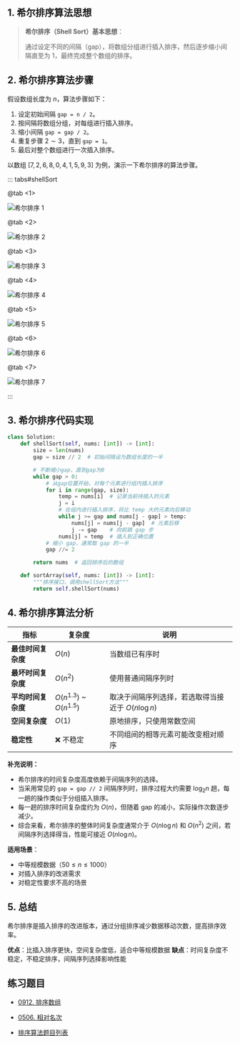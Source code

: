 ## 1. 希尔排序算法思想

> **希尔排序（Shell Sort）基本思想**：
>
> 通过设定不同的间隔（gap），将数组分组进行插入排序，然后逐步缩小间隔直至为 $1$，最终完成整个数组的排序。

## 2. 希尔排序算法步骤

假设数组长度为 $n$，算法步骤如下：
1. 设定初始间隔 `gap = n / 2`。
2. 按间隔将数组分组，对每组进行插入排序。
3. 缩小间隔 `gap = gap / 2`。
4. 重复步骤 $2 \sim 3$，直到 `gap = 1`。
5. 最后对整个数组进行一次插入排序。

以数组 $[7, 2, 6, 8, 0, 4, 1, 5, 9, 3]$ 为例，演示一下希尔排序的算法步骤。

::: tabs#shellSort

@tab <1>

![希尔排序 1](https://qcdn.itcharge.cn/images/202308162132060.png)

@tab <2>

![希尔排序 2](https://qcdn.itcharge.cn/images/202308162132189.png)

@tab <3>

![希尔排序 3](https://qcdn.itcharge.cn/images/202308162132870.png)

@tab <4>

![希尔排序 4](https://qcdn.itcharge.cn/images/202308162132322.png)

@tab <5>

![希尔排序 5](https://qcdn.itcharge.cn/images/202308162132881.png)

@tab <6>

![希尔排序 6](https://qcdn.itcharge.cn/images/202308162132386.png)

@tab <7>

![希尔排序 7](https://qcdn.itcharge.cn/images/202308162132898.png)

:::

## 3. 希尔排序代码实现

```python
class Solution:
    def shellSort(self, nums: [int]) -> [int]:
        size = len(nums)
        gap = size // 2  # 初始间隔设为数组长度的一半

        # 不断缩小gap，直到gap为0
        while gap > 0:
            # 从gap位置开始，对每个元素进行组内插入排序
            for i in range(gap, size):
                temp = nums[i]  # 记录当前待插入的元素
                j = i
                # 在组内进行插入排序，将比 temp 大的元素向后移动
                while j >= gap and nums[j - gap] > temp:
                    nums[j] = nums[j - gap]  # 元素后移
                    j -= gap    # 向前跳 gap 步
                nums[j] = temp  # 插入到正确位置
            # 缩小 gap，通常取 gap 的一半
            gap //= 2

        return nums  # 返回排序后的数组

    def sortArray(self, nums: [int]) -> [int]:
        """排序接口，调用shellSort方法"""
        return self.shellSort(nums)
```

## 4. 希尔排序算法分析

| 指标 | 复杂度 | 说明 |
|------|--------|------|
| **最佳时间复杂度** | $O(n)$ | 当数组已有序时 |
| **最坏时间复杂度** | $O(n^2)$ | 使用普通间隔序列时 |
| **平均时间复杂度** | $O(n^{1.3})$ ~ $O(n^{1.5})$ | 取决于间隔序列选择，若选取得当接近于 $O(n \log n)$ |
| **空间复杂度** | $O(1)$ | 原地排序，只使用常数空间 |
| **稳定性** | ❌ 不稳定 | 不同组间的相等元素可能改变相对顺序 |

**补充说明：**
- 希尔排序的时间复杂度高度依赖于间隔序列的选择。
- 当采用常见的 `gap = gap // 2` 间隔序列时，排序过程大约需要 $\log_2 n$ 趟，每一趟的操作类似于分组插入排序。
- 每一趟的排序时间复杂度约为 $O(n)$，但随着 gap 的减小，实际操作次数逐步减少。
- 综合来看，希尔排序的整体时间复杂度通常介于 $O(n \log n)$ 和 $O(n^2)$ 之间，若间隔序列选择得当，性能可接近 $O(n \log n)$。

**适用场景**：
- 中等规模数据（$50 \leq n \leq 1000$）
- 对插入排序的改进需求
- 对稳定性要求不高的场景

## 5. 总结

希尔排序是插入排序的改进版本，通过分组排序减少数据移动次数，提高排序效率。

**优点**：比插入排序更快，空间复杂度低，适合中等规模数据
**缺点**：时间复杂度不稳定，不稳定排序，间隔序列选择影响性能

## 练习题目

- [0912. 排序数组](https://github.com/ITCharge/AlgoNote/tree/main/docs/solutions/0900-0999/sort-an-array.md)
- [0506. 相对名次](https://github.com/ITCharge/AlgoNote/tree/main/docs/solutions/0500-0599/relative-ranks.md)

- [排序算法题目列表](https://github.com/ITCharge/AlgoNote/tree/main/docs/00_preface/00_06_categories_list.md#%E6%8E%92%E5%BA%8F%E7%AE%97%E6%B3%95%E9%A2%98%E7%9B%AE)